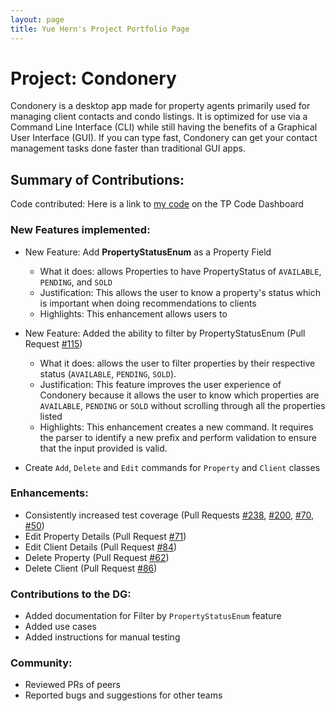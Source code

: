 ```yaml
---
layout: page
title: Yue Hern's Project Portfolio Page
---
```


# Project: Condonery

Condonery is a desktop app made for property agents primarily used for managing client contacts and condo listings.
It is optimized for use via a Command Line Interface (CLI) while still having the benefits of a Graphical User Interface (GUI).
If you can type fast, Condonery can get your contact management tasks done faster than traditional GUI apps.

## Summary of Contributions:

Code contributed: Here is a link to [my code](https://nus-cs2103-ay2223s1.github.io/tp-dashboard/?search=yuehernkang&breakdown=true&sort=groupTitle&sortWithin=title&since=2022-09-16&timeframe=commit&mergegroup=&groupSelect=groupByRepos&checkedFileTypes=docs~functional-code~test-code~other) on the TP Code Dashboard

### New Features implemented:

- New Feature: Add **PropertyStatusEnum** as a Property Field
  - What it does: allows Properties to have PropertyStatus of `AVAILABLE`, `PENDING`, and `SOLD`
  - Justification: This allows the user to know a property's status which is important when doing recommendations to clients
  - Highlights: This enhancement allows users to

- New Feature: Added the ability to filter by PropertyStatusEnum (Pull Request [#115](https://github.com/AY2223S1-CS2103-W14-1/tp/pull/115))
  - What it does: allows the user to filter properties by their respective status (`AVAILABLE`, `PENDING`, `SOLD`).
  - Justification: This feature improves the user experience of Condonery because it allows the user to
  know which properties are `AVAILABLE`, `PENDING` or `SOLD` without scrolling through all the properties listed
  - Highlights: This enhancement creates a new command. It requires the parser to identify a new prefix and perform
validation to ensure that the input provided is valid.

- Create `Add`, `Delete` and `Edit` commands for `Property` and `Client` classes

### Enhancements:
- Consistently increased test coverage (Pull Requests [#238](https://github.com/AY2223S1-CS2103-W14-1/tp/pull/238),
  [#200](https://github.com/AY2223S1-CS2103-W14-1/tp/pull/200), [#70](https://github.com/AY2223S1-CS2103-W14-1/tp/pull/70),
  [#50](https://github.com/AY2223S1-CS2103-W14-1/tp/pull/50))
- Edit Property Details (Pull Request [#71](https://github.com/AY2223S1-CS2103-W14-1/tp/pull/71))
- Edit Client Details (Pull Request [#84](https://github.com/AY2223S1-CS2103-W14-1/tp/pull/84))
- Delete Property (Pull Request [#62](https://github.com/AY2223S1-CS2103-W14-1/tp/pull/62))
- Delete Client (Pull Request [#86](https://github.com/AY2223S1-CS2103-W14-1/tp/pull/86))

### Contributions to the DG:
- Added documentation for Filter by `PropertyStatusEnum` feature
- Added use cases
- Added instructions for manual testing

### Community:
- Reviewed PRs of peers
- Reported bugs and suggestions for other teams

